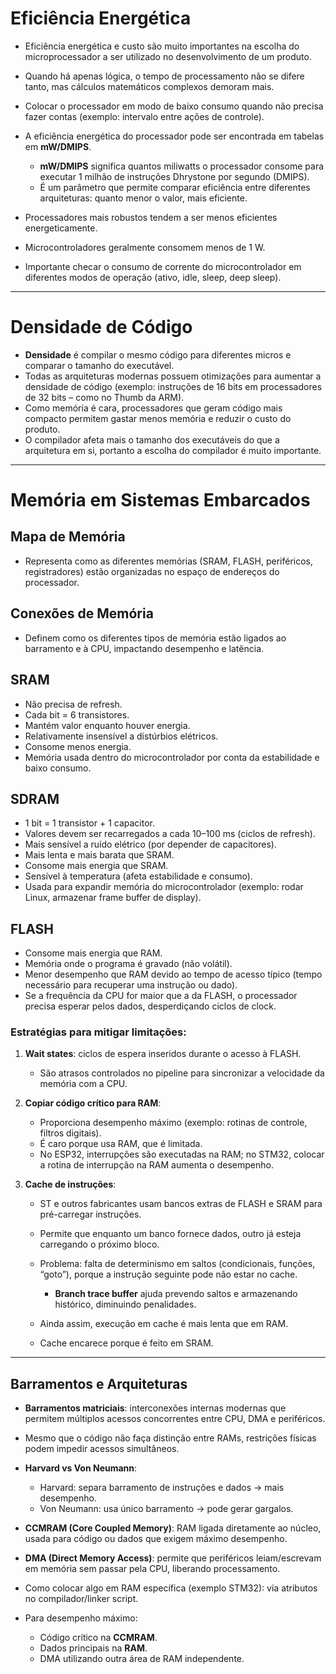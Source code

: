# Eficiência Energética

* Eficiência energética e custo são muito importantes na escolha do microprocessador a ser utilizado no desenvolvimento de um produto.
* Quando há apenas lógica, o tempo de processamento não se difere tanto, mas cálculos matemáticos complexos demoram mais.
* Colocar o processador em modo de baixo consumo quando não precisa fazer contas (exemplo: intervalo entre ações de controle).
* A eficiência energética do processador pode ser encontrada em tabelas em **mW/DMIPS**.

  * **mW/DMIPS** significa quantos miliwatts o processador consome para executar 1 milhão de instruções Dhrystone por segundo (DMIPS).
  * É um parâmetro que permite comparar eficiência entre diferentes arquiteturas: quanto menor o valor, mais eficiente.
* Processadores mais robustos tendem a ser menos eficientes energeticamente.
* Microcontroladores geralmente consomem menos de 1 W.
* Importante checar o consumo de corrente do microcontrolador em diferentes modos de operação (ativo, idle, sleep, deep sleep).

---

# Densidade de Código

* **Densidade** é compilar o mesmo código para diferentes micros e comparar o tamanho do executável.
* Todas as arquiteturas modernas possuem otimizações para aumentar a densidade de código (exemplo: instruções de 16 bits em processadores de 32 bits – como no Thumb da ARM).
* Como memória é cara, processadores que geram código mais compacto permitem gastar menos memória e reduzir o custo do produto.
* O compilador afeta mais o tamanho dos executáveis do que a arquitetura em si, portanto a escolha do compilador é muito importante.

---

# Memória em Sistemas Embarcados

## Mapa de Memória

* Representa como as diferentes memórias (SRAM, FLASH, periféricos, registradores) estão organizadas no espaço de endereços do processador.

## Conexões de Memória

* Definem como os diferentes tipos de memória estão ligados ao barramento e à CPU, impactando desempenho e latência.

## SRAM

* Não precisa de refresh.
* Cada bit = 6 transistores.
* Mantém valor enquanto houver energia.
* Relativamente insensível a distúrbios elétricos.
* Consome menos energia.
* Memória usada dentro do microcontrolador por conta da estabilidade e baixo consumo.

## SDRAM

* 1 bit = 1 transistor + 1 capacitor.
* Valores devem ser recarregados a cada 10–100 ms (ciclos de refresh).
* Mais sensível a ruído elétrico (por depender de capacitores).
* Mais lenta e mais barata que SRAM.
* Consome mais energia que SRAM.
* Sensível à temperatura (afeta estabilidade e consumo).
* Usada para expandir memória do microcontrolador (exemplo: rodar Linux, armazenar frame buffer de display).

## FLASH

* Consome mais energia que RAM.
* Memória onde o programa é gravado (não volátil).
* Menor desempenho que RAM devido ao tempo de acesso típico (tempo necessário para recuperar uma instrução ou dado).
* Se a frequência da CPU for maior que a da FLASH, o processador precisa esperar pelos dados, desperdiçando ciclos de clock.

### Estratégias para mitigar limitações:

1. **Wait states**: ciclos de espera inseridos durante o acesso à FLASH.

   * São atrasos controlados no pipeline para sincronizar a velocidade da memória com a CPU.
2. **Copiar código crítico para RAM**:

   * Proporciona desempenho máximo (exemplo: rotinas de controle, filtros digitais).
   * É caro porque usa RAM, que é limitada.
   * No ESP32, interrupções são executadas na RAM; no STM32, colocar a rotina de interrupção na RAM aumenta o desempenho.
3. **Cache de instruções**:

   * ST e outros fabricantes usam bancos extras de FLASH e SRAM para pré-carregar instruções.
   * Permite que enquanto um banco fornece dados, outro já esteja carregando o próximo bloco.
   * Problema: falta de determinismo em saltos (condicionais, funções, “goto”), porque a instrução seguinte pode não estar no cache.

     * **Branch trace buffer** ajuda prevendo saltos e armazenando histórico, diminuindo penalidades.
   * Ainda assim, execução em cache é mais lenta que em RAM.
   * Cache encarece porque é feito em SRAM.

---

## Barramentos e Arquiteturas

* **Barramentos matriciais**: interconexões internas modernas que permitem múltiplos acessos concorrentes entre CPU, DMA e periféricos.
* Mesmo que o código não faça distinção entre RAMs, restrições físicas podem impedir acessos simultâneos.
* **Harvard vs Von Neumann**:

  * Harvard: separa barramento de instruções e dados → mais desempenho.
  * Von Neumann: usa único barramento → pode gerar gargalos.
* **CCMRAM (Core Coupled Memory)**: RAM ligada diretamente ao núcleo, usada para código ou dados que exigem máximo desempenho.
* **DMA (Direct Memory Access)**: permite que periféricos leiam/escrevam em memória sem passar pela CPU, liberando processamento.
* Como colocar algo em RAM específica (exemplo STM32): via atributos no compilador/linker script.
* Para desempenho máximo:
  * Código crítico na **CCMRAM**.
  * Dados principais na **RAM**.
  * DMA utilizando outra área de RAM independente.
